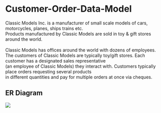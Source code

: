 # Customer-Order-Data-Model
Classic Models Inc. is a manufacturer of small scale models of cars, motorcycles, planes, 
ships trains etc.<br/> Products manufactured by Classic Models are sold in toy & gift stores around 
the world. <br/> <br/>
Classic Models has offices around the world with dozens of employees.<br/> The customers of Classic Models 
are typically toy/gift stores. Each customer has a designated sales representative <br/>
(an employee of Classic Models) they interact with. Customers typically place orders requesting several 
products <br/> in different quantities and pay for multiple orders at once via cheques.

## ER Diagram 
![]('[https://i.imgur.com/H6q1dAb.png](https://www.google.com/url?sa=i&url=https%3A%2F%2Fjovian.ai%2Fadrian-g%2Frelational-databases-and-sql&psig=AOvVaw0ZloucjBqrcBVxUYyEb7Kq&ust=1653978135968000&source=images&cd=vfe&ved=0CAwQjRxqFwoTCMii3ejKhvgCFQAAAAAdAAAAABAD)')
